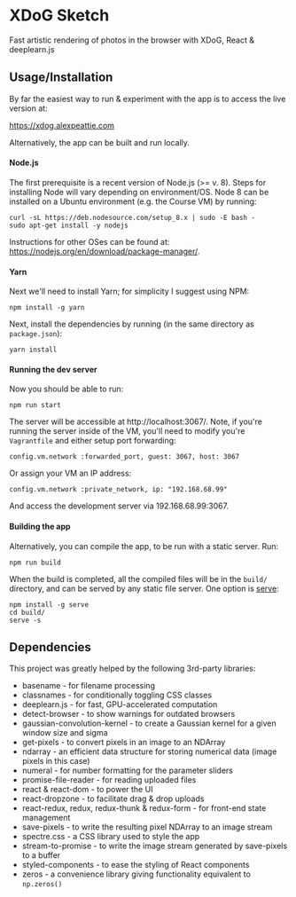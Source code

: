 # XDoG Sketch

Fast artistic rendering of photos in the browser with XDoG, React & deeplearn.js

## Usage/Installation

By far the easiest way to run & experiment with the app is to access the live version at:

https://xdog.alexpeattie.com

Alternatively, the app can be built and run locally.

#### Node.js

The first prerequisite is a recent version of Node.js (>= v. 8). Steps for installing Node will vary depending on environment/OS. Node 8 can be installed on a Ubuntu environment (e.g. the Course VM) by running:

```
curl -sL https://deb.nodesource.com/setup_8.x | sudo -E bash -
sudo apt-get install -y nodejs
```

Instructions for other OSes can be found at: <https://nodejs.org/en/download/package-manager/>.

#### Yarn

Next we'll need to install Yarn; for simplicity I suggest using NPM:

```
npm install -g yarn
```

Next, install the dependencies by running (in the same directory as `package.json`):

```
yarn install
```

#### Running the dev server

Now you should be able to run:

```
npm run start
```

The server will be accessible at http://localhost:3067/. Note, if you're running the server inside of the VM, you'll need to modify you're `Vagrantfile` and either setup port forwarding:

```
config.vm.network :forwarded_port, guest: 3067, host: 3067
```

Or assign your VM an IP address:

```
config.vm.network :private_network, ip: "192.168.68.99"
```

And access the development server via 192.168.68.99:3067.

#### Building the app

Alternatively, you can compile the app, to be run with a static server. Run:

```
npm run build
```

When the build is completed, all the compiled files will be in the `build/` directory, and can be served by any static file server. One option is [serve](https://github.com/zeit/serve):

```
npm install -g serve
cd build/
serve -s
```

## Dependencies

This project was greatly helped by the following 3rd-party libraries:

- basename - for filename processing
- classnames - for conditionally toggling CSS classes
- deeplearn.js - for fast, GPU-accelerated computation
- detect-browser - to show warnings for outdated browsers
- gaussian-convolution-kernel - to create a Gaussian kernel for a given window size and sigma
- get-pixels - to convert pixels in an image to an NDArray
- ndarray - an efficient data structure for storing numerical data (image pixels in this case)
- numeral - for number formatting for the parameter sliders
- promise-file-reader - for reading uploaded files
- react & react-dom - to power the UI
- react-dropzone - to facilitate drag & drop uploads
- react-redux, redux, redux-thunk & redux-form - for front-end state management
- save-pixels - to write the resulting pixel NDArray to an image stream
- spectre.css - a CSS library used to style the app
- stream-to-promise - to write the image stream generated by save-pixels to a buffer
- styled-components - to ease the styling of React components
- zeros - a convenience library giving functionality equivalent to `np.zeros()`